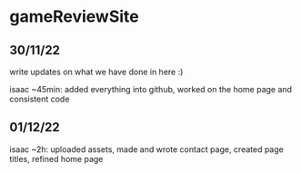 # gameReviewSite

## 30/11/22
write updates on what we have done in here :)

isaac ~45min: added everything into github, worked on the home page and consistent code

## 01/12/22
isaac ~2h: uploaded assets, made and wrote contact page, created page titles, refined home page
